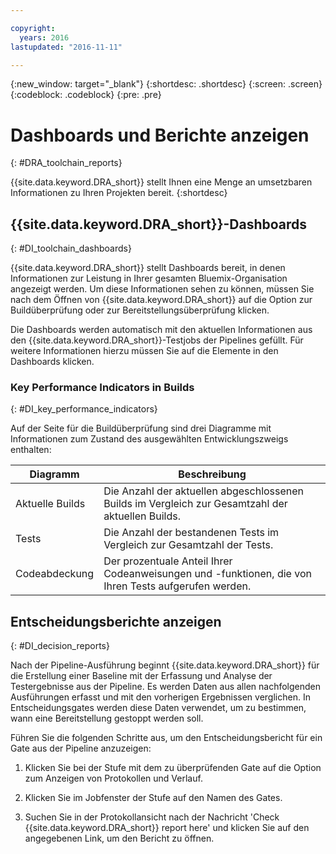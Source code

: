 ```yaml
---

copyright:
  years: 2016
lastupdated: "2016-11-11"

---
```


{:new_window: target="_blank"}
{:shortdesc: .shortdesc}
{:screen: .screen}
{:codeblock: .codeblock}
{:pre: .pre}

# Dashboards und Berichte anzeigen
{: #DRA_toolchain_reports}

{{site.data.keyword.DRA_short}} stellt Ihnen eine Menge an umsetzbaren Informationen zu Ihren Projekten bereit.
{:shortdesc}

## {{site.data.keyword.DRA_short}}-Dashboards    
{: #DI_toolchain_dashboards}

{{site.data.keyword.DRA_short}} stellt Dashboards bereit, in denen Informationen zur Leistung in Ihrer gesamten Bluemix-Organisation angezeigt werden. Um diese Informationen sehen zu können, müssen Sie nach dem Öffnen von {{site.data.keyword.DRA_short}} auf die Option zur Buildüberprüfung oder zur Bereitstellungsüberprüfung klicken.

Die Dashboards werden automatisch mit den aktuellen Informationen aus den {{site.data.keyword.DRA_short}}-Testjobs der Pipelines gefüllt. Für weitere Informationen hierzu müssen Sie auf die Elemente in den Dashboards klicken.

### Key Performance Indicators in Builds    
{: #DI_key_performance_indicators}

Auf der Seite für die Buildüberprüfung sind drei Diagramme mit Informationen zum Zustand des ausgewählten Entwicklungszweigs enthalten:

<table>
<thead>
<tr>
<th>Diagramm</th>
<th>Beschreibung</th>
</tr>
</thead>

<tbody>
<tr>
<td>Aktuelle Builds</td>
<td>Die Anzahl der aktuellen abgeschlossenen Builds im Vergleich zur Gesamtzahl der aktuellen Builds.</td>
</tr>
<tr>
<td>Tests</td>
<td>Die Anzahl der bestandenen Tests im Vergleich zur Gesamtzahl der Tests.</td>
</tr>
<tr>
<td>Codeabdeckung</td>
<td>Der prozentuale Anteil Ihrer Codeanweisungen und -funktionen, die von Ihren Tests aufgerufen werden.</td>
</tr>
</tbody></table>

## Entscheidungsberichte anzeigen    
{: #DI_decision_reports}

Nach der Pipeline-Ausführung beginnt {{site.data.keyword.DRA_short}} für die Erstellung einer Baseline mit der Erfassung und Analyse der Testergebnisse aus der Pipeline. Es werden Daten aus allen nachfolgenden Ausführungen erfasst und mit den vorherigen Ergebnissen verglichen. In Entscheidungsgates werden diese Daten verwendet, um zu bestimmen, wann eine Bereitstellung gestoppt werden soll. 

Führen Sie die folgenden Schritte aus, um den Entscheidungsbericht für ein Gate aus der Pipeline anzuzeigen:

   1. Klicken Sie bei der Stufe mit dem zu überprüfenden Gate auf die Option zum Anzeigen von Protokollen und Verlauf.

   2. Klicken Sie im Jobfenster der Stufe auf den Namen des Gates.

   3. Suchen Sie in der Protokollansicht nach der Nachricht 'Check {{site.data.keyword.DRA_short}} report here' und klicken Sie auf den angegebenen Link, um den Bericht zu öffnen.

